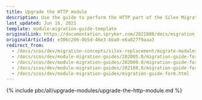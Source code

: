 ```yaml
---
title: Upgrade the HTTP module
description: Use the guide to perform the HTTP part of the Silex Migration Effort.
last_updated: Jun 16, 2021
template: module-migration-guide-template
originalLink: https://documentation.spryker.com/2021080/docs/migration-guide-http
originalArticleId: e306c206-0b5d-46e3-bba0-e6a827f9aaa3
redirect_from:
  - /docs/scos/dev/migration-concepts/silex-replacement/migrate-modules/migrate-the-http-module.html
  - /docs/scos/dev/module-migration-guides/202005.0/migration-guide-form.html
  - /docs/scos/dev/module-migration-guides/202009.0/migration-guide-form.html
  - /docs/scos/dev/module-migration-guides/202108.0/migration-guide-form.html
  - /docs/scos/dev/module-migration-guides/migration-guide-form.html
---
```

{% include pbc/all/upgrade-modules/upgrade-the-http-module.md %} <!-- To edit, see /_includes/pbc/all/upgrade-modules/upgrade-the-http-module.md -->
